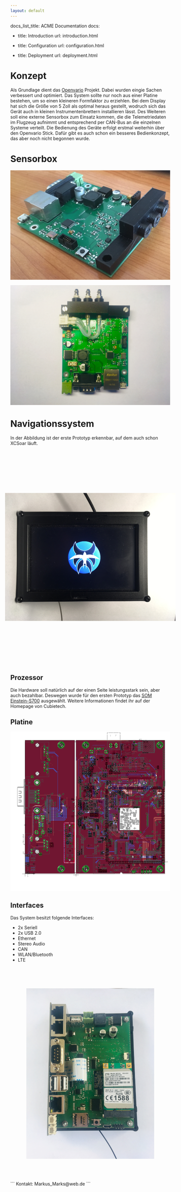 ```yaml
---
layout: default
---
```


docs_list_title: ACME Documentation
docs:

- title: Introduction
  url: introduction.html

- title: Configuration
  url: configuration.html

- title: Deployment
  url: deployment.html

# Konzept

Als Grundlage dient das [Openvario](https://www.openvario.org/doku.php) Projekt. Dabei wurden eingie Sachen verbessert und optimiert. Das System sollte nur noch aus einer Platine bestehen, 
um so einen kleineren Formfaktor zu erziehlen. Bei dem Display hat sich die Größe
von 5 Zoll als optimal heraus gestellt, wodruch sich das Gerät auch in kleinen Instrumentenbrettern installieren lässt. 
Des Weiteren soll eine externe Sensorbox zum Einsatz kommen, die die Telemetriedaten im Flugzeug aufnimmt und entsprechend per CAN-Bus an die einzelnen Systeme verteilt. 
Die Bedienung des Geräte erfolgt erstmal weiterhin über den Openvario Stick. Dafür gibt es auch schon ein besseres Bedienkonzept, das aber noch nicht begonnen wurde.

# Sensorbox
![](./images/IMG_8071.JPG)


![](./images/IMG_8105.jpg)

# Navigationssystem
In der Abbildung ist der erste Prototyp erkennbar, auf dem auch schon XCSoar läuft. 

<img src="/images/IMG_8206.JPG" alt="" style="transform:rotate(90deg) scale(0.8);">

## Prozessor
Die Hardware soll natürlich auf der einen Seite leistungsstark sein, aber auch bezahlbar. 
Deswegen wurde für den ersten Prototyp das [SOM Einstein-S700](http://www.cubietech.com/product-detail/einstein-s700/) ausgewählt. 
Weitere Informationen findet ihr auf der Homepage von Cubietech.

## Platine
![](./images/platine.png)

## Interfaces

Das System besitzt folgende Interfaces:

- 2x Seriell
- 2x USB 2.0
- Ethernet
- Stereo Audio
- CAN
- WLAN/Bluetooth
- LTE
<img src="/images/IMG_E8288.JPG" alt="" style="transform:scale(0.8);">
```
Kontakt: Markus_Marks@web.de
```
